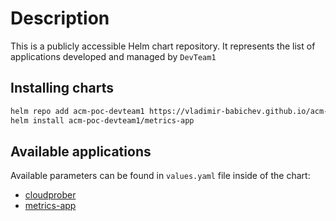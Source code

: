 # Description

This is a publicly accessible Helm chart repository. It represents the list of applications developed and managed by `DevTeam1`

## Installing charts

```bash
helm repo add acm-poc-devteam1 https://vladimir-babichev.github.io/acm-poc-devteam1-charts/
helm install acm-poc-devteam1/metrics-app
```

## Available applications

Available parameters can be found in `values.yaml` file inside of the chart:

* [cloudprober](charts/cloudprober/)
* [metrics-app](charts/metrics-app/)

